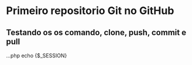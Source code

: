 # Primeiro repositorio Git no GitHub

## Testando os os comando,  clone, push, commit e pull

   ...php
	     echo {$_SESSION}